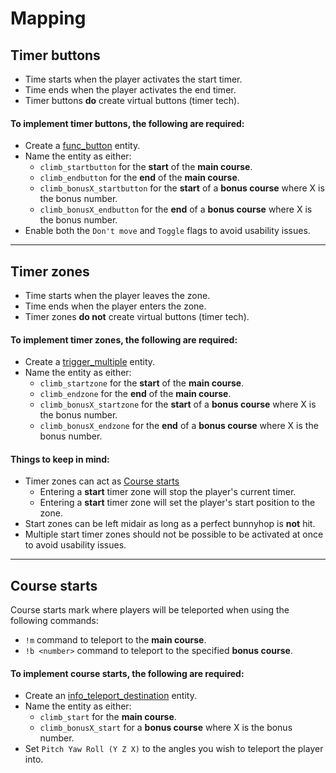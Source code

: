 # Mapping

## Timer buttons

- Time starts when the player activates the start timer.
- Time ends when the player activates the end timer.
- Timer buttons **do** create virtual buttons (timer tech).

#### To implement timer buttons, the following are required:

- Create a [func_button](https://developer.valvesoftware.com/wiki/Func_button "Valve Developer Community Wiki reference") entity.
- Name the entity as either:
	- `climb_startbutton` for the **start** of the **main course**.
	- `climb_endbutton` for the **end** of the **main course**.
	- `climb_bonusX_startbutton` for the **start** of a **bonus course** where X is the bonus number.
	- `climb_bonusX_endbutton` for the **end** of a **bonus course** where X is the bonus number.
- Enable both the `Don't move` and `Toggle` flags to avoid usability issues.

---

## Timer zones

- Time starts when the player leaves the zone.
- Time ends when the player enters the zone.
- Timer zones **do not** create virtual buttons (timer tech).

#### To implement timer zones, the following are required:

- Create a [trigger_multiple](https://developer.valvesoftware.com/wiki/Trigger_multiple "Valve Developer Community Wiki reference") entity.
- Name the entity as either:
	- `climb_startzone` for the **start** of the **main course**.
	- `climb_endzone` for the **end** of the **main course**.
	- `climb_bonusX_startzone` for the **start** of a **bonus course** where X is the bonus number.
	- `climb_bonusX_endzone` for the **end** of a **bonus course** where X is the bonus number.

#### Things to keep in mind:

- Timer zones can act as [Course starts](#Course-starts)
	- Entering a **start** timer zone will stop the player's current timer.
	- Entering a **start** timer zone will set the player's start position to the zone.
- Start zones can be left midair as long as a perfect bunnyhop is **not** hit.
- Multiple start timer zones should not be possible to be activated at once to avoid usability issues.

---

## Course starts

Course starts mark where players will be teleported when using the following commands:

- `!m` command to teleport to the **main course**.
- `!b <number>` command to teleport to the specified **bonus course**.

#### To implement course starts, the following are required:

- Create an [info_teleport_destination](https://developer.valvesoftware.com/wiki/Info_teleport_destination "Valve Developer Wiki reference") entity.
- Name the entity as either:
	- `climb_start` for the **main course**.
	- `climb_bonusX_start` for a **bonus course** where X is the bonus number.
- Set `Pitch Yaw Roll (Y Z X)` to the angles you wish to teleport the player into.
